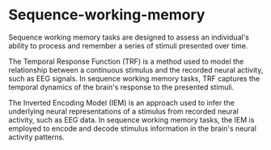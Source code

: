 # Sequence-working-memory

Sequence working memory tasks are designed to assess an individual's ability to process and remember a series of stimuli presented over time.

The Temporal Response Function (TRF) is a method used to model the relationship between a continuous stimulus and the recorded neural activity, such as EEG signals. In sequence working memory tasks, TRF captures the temporal dynamics of the brain's response to the presented stimuli.

The Inverted Encoding Model (IEM) is an approach used to infer the underlying neural representations of a stimulus from recorded neural activity, such as EEG data. In sequence working memory tasks, the IEM is employed to encode and decode stimulus information in the brain's neural activity patterns.
